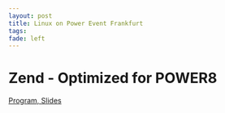 ```yaml
---
layout: post
title: Linux on Power Event Frankfurt
tags: 
fade: left
---
```

# Zend - Optimized for POWER8
[Program, Slides](https://ibm.biz/lopeventffm)
